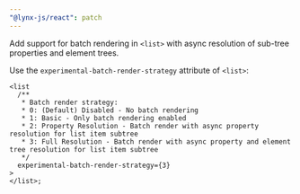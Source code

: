 ```yaml
---
"@lynx-js/react": patch
---
```


Add support for batch rendering in `<list>` with async resolution of sub-tree properties and element trees.

Use the `experimental-batch-render-strategy` attribute of `<list>`:

```tsx
<list
  /**
   * Batch render strategy:
   * 0: (Default) Disabled - No batch rendering
   * 1: Basic - Only batch rendering enabled
   * 2: Property Resolution - Batch render with async property resolution for list item subtree
   * 3: Full Resolution - Batch render with async property and element tree resolution for list item subtree
   */
  experimental-batch-render-strategy={3}
>
</list>;
```
